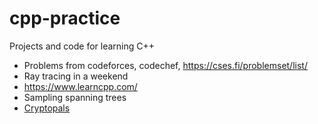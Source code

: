 # cpp-practice
Projects and code for learning C++

- Problems from codeforces, codechef, https://cses.fi/problemset/list/
- Ray tracing in a weekend
- https://www.learncpp.com/
- Sampling spanning trees
- [Cryptopals](https://cryptopals.com/)